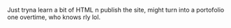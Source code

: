 Just tryna learn a bit of HTML n publish the site, might turn into a portofolio one overtime, who knows rly lol.
